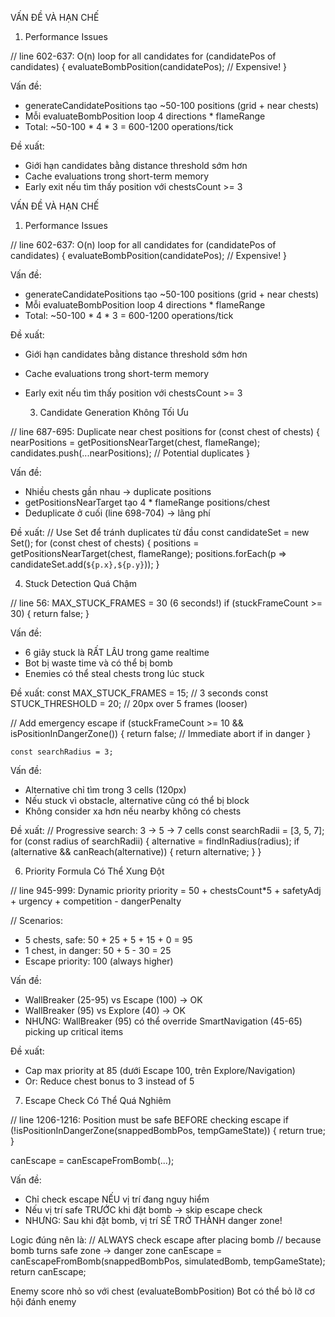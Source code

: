  VẤN ĐỀ VÀ HẠN CHẾ

  1. Performance Issues

  // line 602-637: O(n) loop for all candidates
  for (candidatePos of candidates) {
    evaluateBombPosition(candidatePos);  // Expensive!
  }

  Vấn đề:
  - generateCandidatePositions tạo ~50-100 positions (grid + near chests)
  - Mỗi evaluateBombPosition loop 4 directions * flameRange
  - Total: ~50-100 * 4 * 3 = 600-1200 operations/tick

  Đề xuất:
  - Giới hạn candidates bằng distance threshold sớm hơn
  - Cache evaluations trong short-term memory
  - Early exit nếu tìm thấy position với chestsCount >= 3


   VẤN ĐỀ VÀ HẠN CHẾ

  1. Performance Issues

  // line 602-637: O(n) loop for all candidates
  for (candidatePos of candidates) {
    evaluateBombPosition(candidatePos);  // Expensive!
  }

  Vấn đề:
  - generateCandidatePositions tạo ~50-100 positions (grid + near chests)
  - Mỗi evaluateBombPosition loop 4 directions * flameRange
  - Total: ~50-100 * 4 * 3 = 600-1200 operations/tick

  Đề xuất:
  - Giới hạn candidates bằng distance threshold sớm hơn
  - Cache evaluations trong short-term memory
  - Early exit nếu tìm thấy position với chestsCount >= 3

    3. Candidate Generation Không Tối Ưu

  // line 687-695: Duplicate near chest positions
  for (const chest of chests) {
    nearPositions = getPositionsNearTarget(chest, flameRange);
    candidates.push(...nearPositions);  // Potential duplicates
  }

  Vấn đề:
  - Nhiều chests gần nhau → duplicate positions
  - getPositionsNearTarget tạo 4 * flameRange positions/chest
  - Deduplicate ở cuối (line 698-704) → lãng phí

  Đề xuất:
  // Use Set<string> để tránh duplicates từ đầu
  const candidateSet = new Set<string>();
  for (const chest of chests) {
    positions = getPositionsNearTarget(chest, flameRange);
    positions.forEach(p => candidateSet.add(`${p.x},${p.y}`));
  }

  4. Stuck Detection Quá Chậm

  // line 56: MAX_STUCK_FRAMES = 30 (6 seconds!)
  if (stuckFrameCount >= 30) {
    return false;
  }

  Vấn đề:
  - 6 giây stuck là RẤT LÂU trong game realtime
  - Bot bị waste time và có thể bị bomb
  - Enemies có thể steal chests trong lúc stuck

  Đề xuất:
  const MAX_STUCK_FRAMES = 15;  // 3 seconds
  const STUCK_THRESHOLD = 20;   // 20px over 5 frames (looser)

  // Add emergency escape
  if (stuckFrameCount >= 10 && isPositionInDangerZone()) {
    return false;  // Immediate abort if in danger
  }

    const searchRadius = 3;

  Vấn đề:
  - Alternative chỉ tìm trong 3 cells (120px)
  - Nếu stuck vì obstacle, alternative cũng có thể bị block
  - Không consider xa hơn nếu nearby không có chests

  Đề xuất:
  // Progressive search: 3 → 5 → 7 cells
  const searchRadii = [3, 5, 7];
  for (const radius of searchRadii) {
    alternative = findInRadius(radius);
    if (alternative && canReach(alternative)) {
      return alternative;
    }
  }

  6. Priority Formula Có Thể Xung Đột

  // line 945-999: Dynamic priority
  priority = 50 + chestsCount*5 + safetyAdj + urgency + competition - dangerPenalty

  // Scenarios:
  - 5 chests, safe: 50 + 25 + 5 + 15 + 0 = 95
  - 1 chest, in danger: 50 + 5 - 30 = 25
  - Escape priority: 100 (always higher)

  Vấn đề:
  - WallBreaker (25-95) vs Escape (100) → OK
  - WallBreaker (95) vs Explore (40) → OK
  - NHƯNG: WallBreaker (95) có thể override SmartNavigation (45-65) picking up critical items

  Đề xuất:
  - Cap max priority at 85 (dưới Escape 100, trên Explore/Navigation)
  - Or: Reduce chest bonus to 3 instead of 5


  7. Escape Check Có Thể Quá Nghiêm

  // line 1206-1216: Position must be safe BEFORE checking escape
  if (!isPositionInDangerZone(snappedBombPos, tempGameState)) {
    return true;
  }

  canEscape = canEscapeFromBomb(...);

  Vấn đề:
  - Chỉ check escape NẾU vị trí đang nguy hiểm
  - Nếu vị trí safe TRƯỚC khi đặt bomb → skip escape check
  - NHƯNG: Sau khi đặt bomb, vị trí SẼ TRỞ THÀNH danger zone!

  Logic đúng nên là:
  // ALWAYS check escape after placing bomb
  // because bomb turns safe zone → danger zone
  canEscape = canEscapeFromBomb(snappedBombPos, simulatedBomb, tempGameState);
  return canEscape;

Enemy score nhỏ so với chest (evaluateBombPosition)
Bot có thể bỏ lỡ cơ hội đánh enemy
